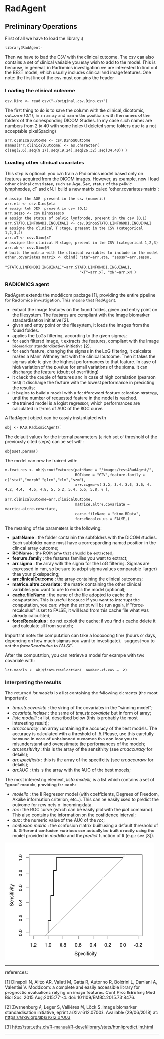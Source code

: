 # RadAgent

## Preliminary Operations
First of all we have to load the library :)

```
library(RadAgent)
```

Then we have to load the CSV with the clinical outcome. The csv can also contains a set of clinical variable you may wish to add to the model. This is because, in general, in Radiomics investigation we are interested to find out the BEST model, which usually includes clinical and image features.
One note: the first line of the csv must contains the header

### Loading the clinical outcome
```
csv.Dino <- read.csv("~/original.csv.Dino.csv")
```
The first thing to do is to save the column with the clinical, dicotomic, outcome  (0/1), in an array and name the positions with the names of the folders of the corresponding DICOM Studies. In my case such names are numbers from 2 to 40 with some holes (I deleted some folders due to a not acceptable pixelSpacing)

```
arr.clinicalOutcome <- csv.Dino$Outcome
names(arr.clinicalOutcome) <- as.character( c(seq(2,6),seq(9,17),seq(19,24),seq(26,32),seq(34,40)) )
```

### Loading other clinical covariates
This step is optional: you can train a Radiomics model based only on features acquired from the DICOM images.
However, as example, now I load other clinical covariates, such as Age, Sex, status of the pelivic lymphnodes, cT and cN. I build a new matrix called 'other.covariates.matrix':

```
# assign the AGE, present in the csv (numeric)
arr.eta <- csv.Dino$eta
# assign teh SEX, present in csv (0,1)
arr.sesso <- csv.Dino$sesso
# assign the status of pelvic lynfonode, present in the csv (0,1)
arr.STATO.LINFONODI.INGUINALI <- csv.Dino$STATO.LINFONODI.INGUINALI
# assigne the clinical T stage, present in the CSV (categorical 1,2,3,4)
arr.xT <- csv.Dino$xT
# assigne the clinical N stage, present in the CSV (categorical 1,2,3)
arr.xN <- csv.Dino$N
# build the matrix with the clinical variables to include in the model
other.covariates.matrix <- cbind( "eta"=arr.eta, "sesso"=arr.sesso, 
                                  "STATO.LINFONODI.INGUINALI"=arr.STATO.LINFONODI.INGUINALI, 
                                  "xT"=arr.xT, "xN"=arr.xN )                                 
```

### RADIOMICS agent
RadAgent extends the moddicom package [1], providing the entire pipeline for Radiomics investigation. This means that RadAgent:
* extract the image features on the found foldes, given and entry point on the filesystem. The features are compliant with the Image biomarker standardisation initiative [2].
* given and entry point on the filesystem, it loads the images from the found foldes. 
* applies the LoGs filtering, according to the given sigmas;
* for each filtered image, it extracts the features, compliant with the Image biomarker standardisation initiative [2].
* for each feature, changing the sigmas in the LoG filtering, it calculate makes a Mann Withney test with the clinical outcome. Then it takes the sigmas able to give the highest performances to that feature. In case of high variation of the p.value for small variations of the sigma, it can discharge the feature (doubt of overfitting)
* it check the couple of features and in case of high correlation (pearson test) it discharge the feature with the lowest performance in predicting the results;
* it begins to build a model with a feedforeward feature selection strategy, until the number of requested feature in the model is reached.
* the trained model is a logist regressor, which performances are calculated in terms of AUC of the ROC curve.

A RadAgent object can be easyly instantiated with

```
obj <- RAD.RadiomicAgent()
```

The default values for the internal parameters (a rich set of threshold of the previously cited steps) can be set with:

```
obj$set.param()
```

The model can now be trained with:

```
m.features <- obj$scoutFeatures(pathName = "/images/test4RadAgent/",
                                ROIName = "GTV",feature.family = c("stat","morph","glcm","rlm","szm"),
                                arr.sigma=c( 3.2, 3.4, 3.6, 3.8, 4, 4.2, 4.4,  4.6, 4.8, 5, 5.2, 5.4, 5.6, 5.8, 6 ),
                                arr.clinicalOutcome=arr.clinicalOutcome, 
                                matrice.altre.covariate = matrice.altre.covariate,
                                cache.fileName = "dino.RData",
                                forceRecalculus = FALSE,)
```

The meaning of the parameters is the following:

* __pathName__ : the folder containin the subfolders with the DICOM studies. Each subfolder name must have a corresponding named position in the clinical array outcome;
* __ROIName__ : the ROIName that shuold be extracted;
* __feature.family__ : the features families you want to extract;
* __arr.sigma__ : the array with the sigma for the LoG filtering. Sigmas are expressed in mm, so be sure to adopt sigma values comparable (larger) than your pixelspacing;
* __arr.clinicalOutcome__ : the array containing the clinical outcomes;
* __matrice.altre.covariate__ : the matrix containing the other clinical variables you want to use to enrich the model (optional);
* __cache.fileName__ : the name of the file adopted to cache the computation. This is useful because if you want to interrupt the computation, you can: when the script will be run again, if "force-recalculus" is set to FALSE, it will load from this cache file what was already calculated;
* __forceRecalculus__ : do not exploit the cache: if you find a cache delete it and calculate all from scratch;

Important note: the computation can take a loooooong time (hours or days, depending on how much sigmas you want to investigate). I suggest you to set the _forceRecalculus_ to _FALSE_.

After the computation, you can retrieve a model for example with two covariate with:

```
lst.models <- obj$featureSelection(  number.of.cov =  2)
```

### Interpreting the results

The returned _lst.models_  is a list containing the following elements (the most important):

* _tmp.str.covariate_ : the string of the covariates in the "winning model";
* _covariate.incluse_ : the same of _tmp.str.covariate_ but in form of array;
* _lista.modelli_ : a list, described below (this is probably the most interesting result);
* _arr.accuracy_ : an array containing the accuracy of the best models. The accuracy is calculated with a threshold of .5. Please, use this carefully because in case of unbalanced outcomes this can lead you to misunderstand and overestimate the performances of the models;
* _arr.sensitivity_ : this is the array of the sensitivity (see _arr.accuracy_ for details);
* _arr.specificity_ : this is the array of the specificity (see _arr.accuracy_ for details);
* _arr.AUC_ : this is the array with the AUC of the best models;

The most interesting element, _lista.modelli_, is a list which contains a set of "good" models, providing for each:

* _modello_ : the R Regressor model (with coefficients, Degrees of Freedom, Akaike information criterion, etc..). This can  be easily used to predict the outcome for new nets of incoming data.
* _roc_ : the ROC curve (which can be easily plot with the _plot_ command). This also contains the information on the confidence interval;
* _auc_ : the numeric value of the AUC of the _roc_;
* _confusion.matric_ : the confusion matrix built using a default threshold of .5. Differend confusion matrices can actually be built directly using the model provided in _modello_ and the _predict_ function of R (e.g.: see [3]).

![ROC example](/ROC.example.png)


---
references:

[1] Dinapoli N, Alitto AR, Vallati M, Gatta R, Autorino R, Boldrini L, Damiani A, Valentini V. Moddicom: a complete and easily accessible library for prognostic evaluations relying on image features. Conf Proc IEEE Eng Med Biol Soc. 2015 Aug;2015:771-4. doi: 10.1109/EMBC.2015.7318476.

[2] Zwanenburg A, Leger S, Vallières M, Löck S. Image biomarker standardisation initiative, eprint arXiv:1612.07003. Available (29/06/2018) at: https://arxiv.org/abs/1612.07003 

[3] http://stat.ethz.ch/R-manual/R-devel/library/stats/html/predict.lm.html

---





